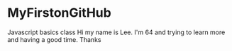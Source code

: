 # MyFirstonGitHub
Javascript basics class
Hi my name is Lee. I'm 64 and trying to learn more and having a good time. Thanks
